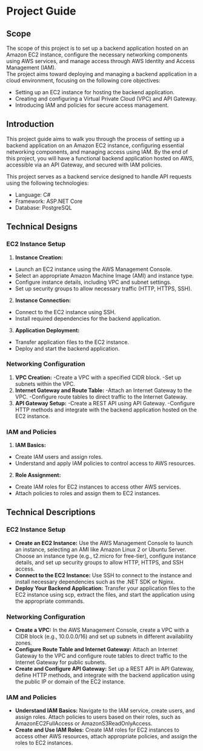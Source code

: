 # Project Guide

## Scope

The scope of this project is to set up a backend application hosted on an Amazon EC2 instance, configure the necessary networking components using AWS services, 
and manage access through AWS Identity and Access Management (IAM).  
The project aims toward deploying and managing a backend application in a cloud environment, focusing on the following core objectives:

- Setting up an EC2 instance for hosting the backend application.
- Creating and configuring a Virtual Private Cloud (VPC) and API Gateway.
- Introducing IAM and policies for secure access management.

## Introduction

This project guide aims to walk you through the process of setting up a backend application on an Amazon EC2 instance, configuring essential networking components, and managing access using IAM. 
By the end of this project, you will have a functional backend application hosted on AWS, accessible via an API Gateway, and secured with IAM policies.

This project serves as a backend service designed to handle API requests using the following technologies:

- Language: C#
- Framework: ASP.NET Core
- Database: PostgreSQL

## Technical Designs

### EC2 Instance Setup
1. **Instance Creation:**
- Launch an EC2 instance using the AWS Management Console.
- Select an appropriate Amazon Machine Image (AMI) and instance type.
- Configure instance details, including VPC and subnet settings.
- Set up security groups to allow necessary traffic (HTTP, HTTPS, SSH).
2. **Instance Connection:**
- Connect to the EC2 instance using SSH.
- Install required dependencies for the backend application.
3. **Application Deployment:**
- Transfer application files to the EC2 instance.
- Deploy and start the backend application.
### Networking Configuration
1. **VPC Creation:**
-Create a VPC with a specified CIDR block.
-Set up subnets within the VPC.
2. **Internet Gateway and Route Table:**
-Attach an Internet Gateway to the VPC.
-Configure route tables to direct traffic to the Internet Gateway.
3. **API Gateway Setup:**
-Create a REST API using API Gateway.
-Configure HTTP methods and integrate with the backend application hosted on the EC2 instance.
### IAM and Policies
1. **IAM Basics:**
- Create IAM users and assign roles.
- Understand and apply IAM policies to control access to AWS resources.
2. **Role Assignment:**
- Create IAM roles for EC2 instances to access other AWS services.
- Attach policies to roles and assign them to EC2 instances.

## Technical Descriptions
### EC2 Instance Setup
- **Create an EC2 Instance:** Use the AWS Management Console to launch an instance, selecting an AMI like Amazon Linux 2 or Ubuntu Server. Choose an instance type (e.g., t2.micro for free-tier), configure instance details, and set up security groups to allow HTTP, HTTPS, and SSH access.
- **Connect to the EC2 Instance:** Use SSH to connect to the instance and install necessary dependencies such as the .NET SDK or Nginx.
- **Deploy Your Backend Application:** Transfer your application files to the EC2 instance using scp, extract the files, and start the application using the appropriate commands.
### Networking Configuration
- **Create a VPC:** In the AWS Management Console, create a VPC with a CIDR block (e.g., 10.0.0.0/16) and set up subnets in different availability zones.
- **Configure Route Table and Internet Gateway:** Attach an Internet Gateway to the VPC and configure route tables to direct traffic to the Internet Gateway for public subnets.
- **Create and Configure API Gateway:** Set up a REST API in API Gateway, define HTTP methods, and integrate with the backend application using the public IP or domain of the EC2 instance.
### IAM and Policies
- **Understand IAM Basics:** Navigate to the IAM service, create users, and assign roles. Attach policies to users based on their roles, such as AmazonEC2FullAccess or AmazonS3ReadOnlyAccess.
- **Create and Use IAM Roles:** Create IAM roles for EC2 instances to access other AWS resources, attach appropriate policies, and assign the roles to EC2 instances.
